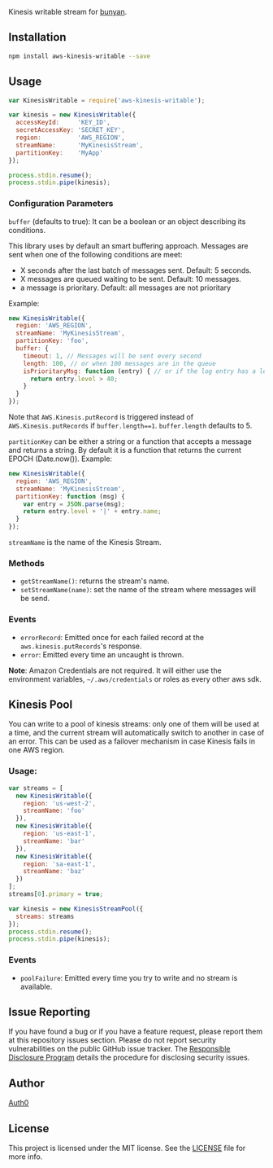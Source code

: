 Kinesis writable stream for [bunyan](http://npmjs.com/package/bunyan).

## Installation

```sh
npm install aws-kinesis-writable --save
```

## Usage

```javascript
var KinesisWritable = require('aws-kinesis-writable');

var kinesis = new KinesisWritable({
  accessKeyId:     'KEY_ID',
  secretAccessKey: 'SECRET_KEY',
  region:          'AWS_REGION',
  streamName:      'MyKinesisStream',
  partitionKey:    'MyApp'
});

process.stdin.resume();
process.stdin.pipe(kinesis);
```

### Configuration Parameters

`buffer` (defaults to true): It can be a boolean or an object describing its conditions.

This library uses by default an smart buffering approach. Messages are sent when one of the following conditions are meet:

-  X seconds after the last batch of messages sent. Default: 5 seconds.
-  X messages are queued waiting to be sent. Default: 10 messages.
-  a message is prioritary. Default: all messages are not prioritary

Example:
```javascript
new KinesisWritable({
  region: 'AWS_REGION',
  streamName: 'MyKinesisStream',
  partitionKey: 'foo',
  buffer: {
    timeout: 1, // Messages will be sent every second
    length: 100, // or when 100 messages are in the queue
    isPrioritaryMsg: function (entry) { // or if the log entry has a level > 40
      return entry.level > 40;
    }
  }
});
```

Note that `AWS.Kinesis.putRecord` is triggered instead of `AWS.Kinesis.putRecords` if `buffer.length==1`. `buffer.length` defaults to 5.

`partitionKey` can be either a string or a function that accepts a message and returns a string. By default it is a function that returns the current EPOCH (Date.now()). Example:

```javascript
new KinesisWritable({
  region: 'AWS_REGION',
  streamName: 'MyKinesisStream',
  partitionKey: function (msg) {
    var entry = JSON.parse(msg);
    return entry.level + '|' + entry.name;
  }
});
```

`streamName` is the name of the Kinesis Stream.

### Methods

* `getStreamName()`: returns the stream's name.
* `setStreamName(name)`: set the name of the stream where messages will be send.

### Events

* `errorRecord`: Emitted once for each failed record at the `aws.kinesis.putRecords`'s response.
* `error`: Emitted every time an uncaught is thrown.

**Note**: Amazon Credentials are not required. It will either use the environment variables, `~/.aws/credentials` or roles as every other aws sdk.

## Kinesis Pool

You can write to a pool of kinesis streams: only one of them will be used at a time, and the current stream will automatically switch to another in case of an error. This can be used as a failover mechanism in case Kinesis fails in one AWS region.

### Usage:

```javascript
var streams = [
  new KinesisWritable({
    region: 'us-west-2',
    streamName: 'foo'
  }),
  new KinesisWritable({
    region: 'us-east-1',
    streamName: 'bar'
  }),
  new KinesisWritable({
    region: 'sa-east-1',
    streamName: 'baz'
  })
];
streams[0].primary = true;

var kinesis = new KinesisStreamPool({
  streams: streams
});
process.stdin.resume();
process.stdin.pipe(kinesis);
```

### Events

* `poolFailure`: Emitted every time you try to write and no stream is available.

## Issue Reporting

If you have found a bug or if you have a feature request, please report them at this repository issues section. Please do not report security vulnerabilities on the public GitHub issue tracker. The [Responsible Disclosure Program](https://auth0.com/whitehat) details the procedure for disclosing security issues.

## Author

[Auth0](auth0.com)

## License

This project is licensed under the MIT license. See the [LICENSE](LICENSE) file for more info.
